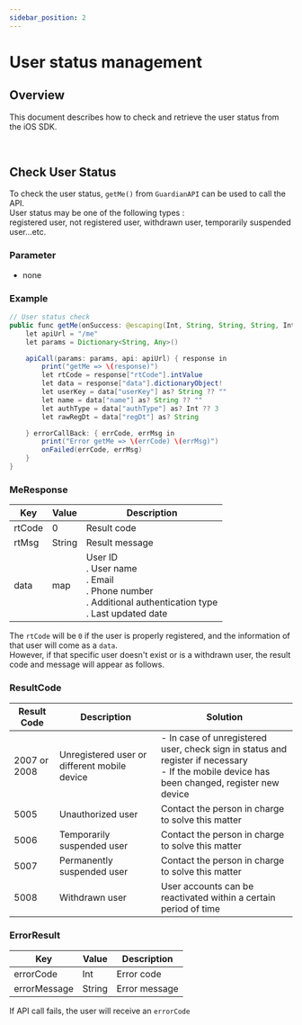 ```yaml
---
sidebar_position: 2
---
```

# User status management

## Overview
This document describes how to check and retrieve the user status from the iOS SDK.

<br/>

## Check User Status
To check the user status, `getMe()` from `GuardianAPI` can be used to call the API.   
User status may be one of the following types :    
registered user, not registered user, withdrawn user, temporarily suspended user...etc.

### Parameter
- none

### Example
```java
// User status check
public func getMe(onSuccess: @escaping(Int, String, String, String, Int)->Void, onFailed: @escaping(Int, String)->Void) {
    let apiUrl = "/me"
    let params = Dictionary<String, Any>()

    apiCall(params: params, api: apiUrl) { response in
        print("getMe => \(response)")
        let rtCode = response["rtCode"].intValue
        let data = response["data"].dictionaryObject!
        let userKey = data["userKey"] as? String ?? ""
        let name = data["name"] as? String ?? ""
        let authType = data["authType"] as? Int ?? 3
        let rawRegDt = data["regDt"] as? String

    } errorCallBack: { errCode, errMsg in
        print("Error getMe => \(errCode) \(errMsg)")
        onFailed(errCode, errMsg)
    }
}
```
### MeResponse
|Key|Value|Description|
|------|---|---|
|rtCode|0|Result code|
|rtMsg|String|Result message|
|data|map|User ID<br/>. User name<br/>. Email<br/>. Phone number<br/>. Additional authentication type<br/>. Last updated date|

The `rtCode` will be `0` if the user is properly registered, and the information of that user will come as a `data`.   
However, if that specific user doesn't exist or is a withdrawn user, the result code and message will appear as follows.

### ResultCode
|Result Code|Description|Solution|
|------|---|---|
|2007 or 2008|Unregistered user or different mobile device |- In case of unregistered user, check sign in status and register if necessary <br/> - If the mobile device has been changed, register new device|
|5005|Unauthorized user|Contact the person in charge to solve this matter|
|5006|Temporarily suspended user|Contact the person in charge to solve this matter|
|5007|Permanently suspended user|Contact the person in charge to solve this matter|
|5008|Withdrawn user|User accounts can be reactivated within a certain period of time|

### ErrorResult
|Key|Value|Description|
|------|---|---|
|errorCode|Int|Error code|
|errorMessage|String|Error message|

If API call fails, the user will receive an `errorCode`